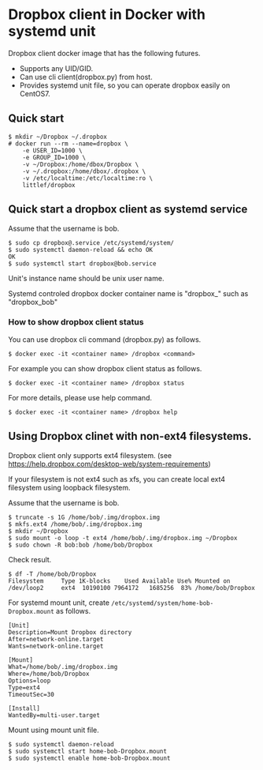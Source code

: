 # Dropbox client in Docker with systemd unit

Dropbox client docker image that has the following futures.

* Supports any UID/GID.
* Can use cli client(dropbox.py) from host.
* Provides systemd unit file, so you can operate dropbox easily on CentOS7.

## Quick start

```shell-session
$ mkdir ~/Dropbox ~/.dropbox
# docker run --rm --name=dropbox \
    -e USER_ID=1000 \
    -e GROUP_ID=1000 \
    -v ~/Dropbox:/home/dbox/Dropbox \
    -v ~/.dropbox:/home/dbox/.dropbox \
    -v /etc/localtime:/etc/localtime:ro \
    littlef/dropbox
```

## Quick start a dropbox client as systemd service

Assume that the username is bob.

```shell-session
$ sudo cp dropbox@.service /etc/systemd/system/
$ sudo systemctl daemon-reload && echo OK
OK
$ sudo systemctl start dropbox@bob.service
```

Unit's instance name should be unix user name.

Systemd controled dropbox docker container name is "dropbox_<instance name>" such as "dropbox_bob"

### How to show dropbox client status

You can use dropbox cli command (dropbox.py) as follows.

```shell-session
$ docker exec -it <container name> /dropbox <command>
```

For example you can show dropbox client status as follows.

```shell-session
$ docker exec -it <container name> /dropbox status
```

For more details, please use help command.

```shell-session
$ docker exec -it <container name> /dropbox help
```

## Using Dropbox clinet with non-ext4 filesystems. 

Dropbox client only supports ext4 filesystem.
(see https://help.dropbox.com/desktop-web/system-requirements)

If your filesystem is not ext4 such as xfs, you can create local ext4 filesystem using loopback filesystem.

Assume that the username is bob.

```shell-session
$ truncate -s 1G /home/bob/.img/dropbox.img
$ mkfs.ext4 /home/bob/.img/dropbox.img
$ mkdir ~/Dropbox
$ sudo mount -o loop -t ext4 /home/bob/.img/dropbox.img ~/Dropbox
$ sudo chown -R bob:bob /home/bob/Dropbox
```

Check result.

```shell-session
$ df -T /home/bob/Dropbox
Filesystem     Type 1K-blocks    Used Available Use% Mounted on
/dev/loop2     ext4  10190100 7964172   1685256  83% /home/bob/Dropbox
```

For systemd mount unit, create `/etc/systemd/system/home-bob-Dropbox.mount` as follows.

```
[Unit]
Description=Mount Dropbox directory
After=network-online.target
Wants=network-online.target

[Mount]
What=/home/bob/.img/dropbox.img
Where=/home/bob/Dropbox
Options=loop
Type=ext4
TimeoutSec=30

[Install]
WantedBy=multi-user.target
```

Mount using mount unit file.

```shell-session
$ sudo systemctl daemon-reload
$ sudo systemctl start home-bob-Dropbox.mount
$ sudo systemctl enable home-bob-Dropbox.mount
```
